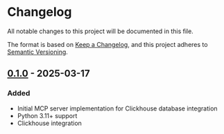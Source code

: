# Changelog

All notable changes to this project will be documented in this file.

The format is based on [Keep a Changelog](https://keepachangelog.com/en/1.0.0/),
and this project adheres to [Semantic Versioning](https://semver.org/spec/v2.0.0.html).

## [0.1.0] - 2025-03-17

### Added
- Initial MCP server implementation for Clickhouse database integration
- Python 3.11+ support
- Clickhouse integration

[0.1.0]: https://github.com/burakdirin/clickhouse-mcp-server/releases/tag/v0.1.0
